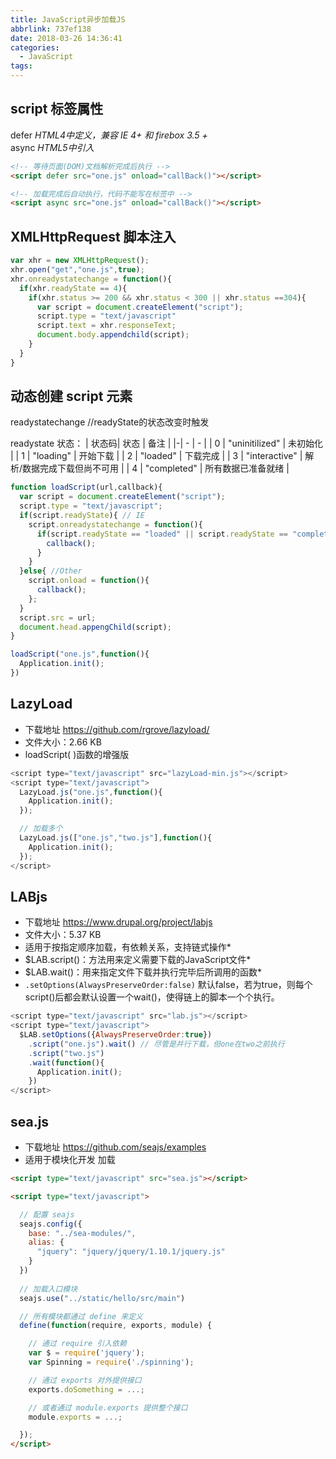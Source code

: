 ```yaml
---
title: JavaScript异步加载JS
abbrlink: 737ef138
date: 2018-03-26 14:36:41
categories:
  - JavaScript
tags:
---
```


## script 标签属性
defer *HTML4中定义，兼容 IE 4+ 和 firebox 3.5 +*  
async *HTML5中引入*
```html
<!-- 等待页面(DOM)文档解析完成后执行 -->
<script defer src="one.js" onload="callBack()"></script>

<!-- 加载完成后自动执行，代码不能写在标签中 -->
<script async src="one.js" onload="callBack()"></script>
```

## XMLHttpRequest 脚本注入
```javascript
var xhr = new XMLHttpRequest();
xhr.open("get","one.js",true);
xhr.onreadystatechange = function(){
  if(xhr.readyState == 4){
    if(xhr.status >= 200 && xhr.status < 300 || xhr.status ==304){
      var script = document.createElement("script");
      script.type = "text/javascript"
      script.text = xhr.responseText;
      document.body.appendchild(script);
    }
  }
}
```

## 动态创建 script 元素
readystatechange //readyState的状态改变时触发

readystate 状态：
| 状态码| 状态 | 备注 | 
|-| - | - | 
| 0 | "uninitilized" | 未初始化 | 
| 1 | "loading" | 开始下载 | 
| 2 | "loaded" | 下载完成 | 
| 3 | "interactive" | 解析/数据完成下载但尚不可用 | 
| 4 | "completed" | 所有数据已准备就绪 | 
```javascript
function loadScript(url,callback){
  var script = document.createElement("script");
  script.type = "text/javascript";
  if(script.readyState){ // IE
    script.onreadystatechange = function(){
      if(script.readyState == "loaded" || script.readyState == "completed"){
        callback();
      }
    }
  }else{ //Other
    script.onload = function(){
      callback();
    };
  }
  script.src = url;
  document.head.appengChild(script);
}

loadScript("one.js",function(){
  Application.init();
})
```


## LazyLoad
- 下载地址 https://github.com/rgrove/lazyload/
- 文件大小：2.66 KB 
- loadScript( )函数的增强版
```javascript
<script type="text/javascript" src="lazyLoad-min.js"></script>
<script type="text/javascript">
  LazyLoad.js("one.js",function(){
    Application.init();
  });

  // 加载多个
  LazyLoad.js(["one.js","two.js"],function(){
    Application.init();
  });
</script>
```
## LABjs
- 下载地址 https://www.drupal.org/project/labjs
- 文件大小：5.37 KB 
- 适用于按指定顺序加载，有依赖关系，支持链式操作*
- $LAB.script()：方法用来定义需要下载的JavaScript文件*
- $LAB.wait()：用来指定文件下载并执行完毕后所调用的函数*
- `.setOptions(AlwaysPreserveOrder:false)` 默认false，若为true，则每个script()后都会默认设置一个wait()，使得链上的脚本一个个执行。
```javascript
<script type="text/javascript" src="lab.js"></script>
<script type="text/javascript">
  $LAB.setOptions({AlwaysPreserveOrder:true})
    .script("one.js").wait() // 尽管是并行下载，但one在two之前执行
    .script("two.js")
    .wait(function(){
      Application.init();	
    })
</script>
```
## sea.js
- 下载地址 https://github.com/seajs/examples
- 适用于模块化开发 加载
```html
<script type="text/javascript" src="sea.js"></script>

<script type="text/javascript">

  // 配置 seajs
  seajs.config({
    base: "../sea-modules/",
    alias: {
      "jquery": "jquery/jquery/1.10.1/jquery.js"
    }
  })
  
  // 加载入口模块
  seajs.use("../static/hello/src/main")

  // 所有模块都通过 define 来定义
  define(function(require, exports, module) {

    // 通过 require 引入依赖
    var $ = require('jquery');
    var Spinning = require('./spinning');

    // 通过 exports 对外提供接口
    exports.doSomething = ...;

    // 或者通过 module.exports 提供整个接口
    module.exports = ...;

  });
</script>
```